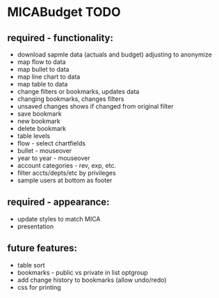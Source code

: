 # MICABudget TODO

## required - functionality:
* download sapmle data (actuals and budget) adjusting to anonymize
* map flow to data
* map bullet to data
* map line chart to data
* map table to data
* change filters or bookmarks, updates data
* changing bookmarks, changes filters
* unsaved changes shows if changed from original filter
* save bookmark
* new bookmark
* delete bookmark
* table levels
* flow - select chartfields
* bullet - mouseover
* year to year - mouseover
* account categories - rev, exp, etc.
* filter accts/depts/etc by privileges
* sample users at bottom as footer

## required - appearance:
* update styles to match MICA
* presentation

## future features:
* table sort
* bookmarks - public vs private in list optgroup
* add change history to bookmarks (allow undo/redo)
* css for printing

